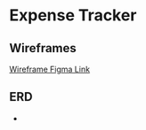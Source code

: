 # Expense Tracker
## Wireframes

[Wireframe Figma Link](https://www.figma.com/file/oAsNmnZciQLCh7aLJpornA/Express-Project-Expense-Tracker)


## ERD
-